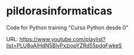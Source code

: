 # pildorasinformaticas
Code for Python training "Curso Python desde 0"<p>
URL: https://www.youtube.com/playlist?list=PLU8oAlHdN5BlvPxziopYZRd55pdqFwkeS
